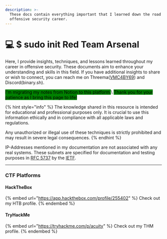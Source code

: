 ```yaml
---
description: >-
  These docs contain everything important that I learned down the road of my
  offensive security career.
---
```


# 💻 $ sudo init Red Team Arsenal

Here, I provide insights, techniques, and lessons learned throughout my career in offensive security. These documents aim to enhance your understanding and skills in this field. If you have additional insights to share or wish to connect, you can reach me on Threema([VMC4BY69](https://threema.id/VMC4BY69)) and Discord(binary.sh).

<mark style="background-color:green;">I'm migrating my notes from Notion to this platform.</mark>\ <mark style="background-color:green;">Thank you for your patience as I bring this page to life!</mark>

{% hint style="info" %}
The knowledge shared in this resource is intended for educational and professional purposes only. It is crucial to use this information ethically and in compliance with all applicable laws and regulations.

Any unauthorized or illegal use of these techniques is strictly prohibited and may result in severe legal consequences.
{% endhint %}

IP-Addresses mentioned in my documentation are not associated with any real systems. These subnets are specified for documentation and testing purposes in [RFC 5737](https://datatracker.ietf.org/doc/html/rfc5737) by the [IETF](https://www.ietf.org/).

***

### CTF Platforms

#### HackTheBox

{% embed url="https://app.hackthebox.com/profile/255402" %}
Check out my HTB profile.
{% endembed %}

#### TryHackMe

{% embed url="https://tryhackme.com/p/acuity" %}
Check out my THM profile.
{% endembed %}
